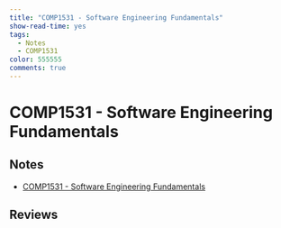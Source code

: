 ```yaml
---
title: "COMP1531 - Software Engineering Fundamentals"
show-read-time: yes
tags:
  - Notes
  - COMP1531
color: 555555
comments: true
---
```


# COMP1531 - Software Engineering Fundamentals

## Notes
-   <a href="https://pepper-field-528.notion.site/COMP1531-Software-Engineering-Fundamentals-d390725be7784c62b3fedaac0160b08e">COMP1531 - Software Engineering Fundamentals</a>

## Reviews
